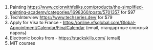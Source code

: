 
1. Painting https://www.colorwithfeliks.com/products/the-simplified-painting-academy/categories/1698360/posts/5701357 for $97
1. TechInterview https://www.techseries.dev/  for $79
1. Apply for Visa to France - https://online.vfsglobal.com/Global-Appointment/Calendar/FinalCalendar (email, стандартные сложный пароль)
1. Electronic books from - https://stackskills.com/ (email)
1. MIT courses
